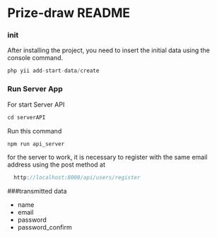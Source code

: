 # Prize-draw README

### init

After installing the project, you need to insert the initial data using the console command.


  ```javascript
  php yii add-start-data/create
  ```

### Run Server App

For start Server API

  ```javascript
  cd serverAPI
  ```

  Run this command

  ```javascript
  npm run api_server
  ```
  
for the server to work, it is necessary to register with the same email address using the post method at

```javascript
  http://localhost:8000/api/users/register
  ```
###transmitted data
  * name
  * email
  * password
  * password_confirm

